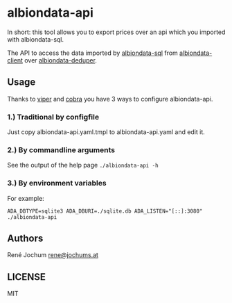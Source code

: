 albiondata-api
==============

In short: this tool allows you to export prices over an api which you imported with albiondata-sql.

The API to access the data imported by [albiondata-sql](https://github.com/albiondata/albiondata-sql) from [albiondata-client](https://github.com/Regner/albiondata-client) over [albiondata-deduper](https://github.com/albiondata/albiondata-deduper/).


## Usage

Thanks to [viper](https://github.com/spf13/viper) and [cobra](https://github.com/spf13/cobra) you have 3 ways to configure albiondata-api.

### 1.) Traditional by configfile 

Just copy albiondata-api.yaml.tmpl to albiondata-api.yaml and edit it.

### 2.) By commandline arguments

See the output of the help page ```./albiondata-api -h```

### 3.) By environment variables

For example:

```
ADA_DBTYPE=sqlite3 ADA_DBURI=./sqlite.db ADA_LISTEN="[::]:3080" ./albiondata-api
```

## Authors

René Jochum <rene@jochums.at>


## LICENSE

MIT